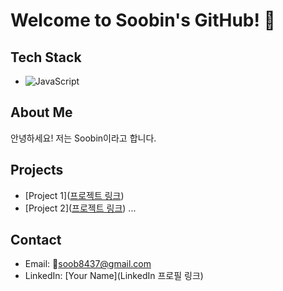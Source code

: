 # Welcome to Soobin's GitHub! 👋

## Tech Stack
- ![JavaScript](https://img.shields.io/badge/JavaScript-F7DF1E?style=flat-square&logo=javascript&logoColor=white)

## About Me
안녕하세요! 저는 Soobin이라고 합니다.

## Projects
- [Project 1]([프로젝트 링크](https://github.com/codestates-seb/seb44_main_020))
- [Project 2]([프로젝트 링크](https://github.com/codestates-seb/seb44_pre_024))
...

## Contact
- Email: soob8437@gmail.com
- LinkedIn: [Your Name](LinkedIn 프로필 링크)
